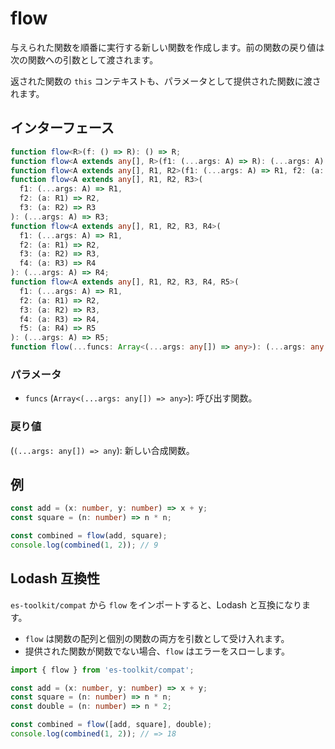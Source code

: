 # flow

与えられた関数を順番に実行する新しい関数を作成します。前の関数の戻り値は次の関数への引数として渡されます。

返された関数の `this` コンテキストも、パラメータとして提供された関数に渡されます。

## インターフェース

```typescript
function flow<R>(f: () => R): () => R;
function flow<A extends any[], R>(f1: (...args: A) => R): (...args: A) => R;
function flow<A extends any[], R1, R2>(f1: (...args: A) => R1, f2: (a: R1) => R2): (...args: A) => R2;
function flow<A extends any[], R1, R2, R3>(
  f1: (...args: A) => R1,
  f2: (a: R1) => R2,
  f3: (a: R2) => R3
): (...args: A) => R3;
function flow<A extends any[], R1, R2, R3, R4>(
  f1: (...args: A) => R1,
  f2: (a: R1) => R2,
  f3: (a: R2) => R3,
  f4: (a: R3) => R4
): (...args: A) => R4;
function flow<A extends any[], R1, R2, R3, R4, R5>(
  f1: (...args: A) => R1,
  f2: (a: R1) => R2,
  f3: (a: R2) => R3,
  f4: (a: R3) => R4,
  f5: (a: R4) => R5
): (...args: A) => R5;
function flow(...funcs: Array<(...args: any[]) => any>): (...args: any[]) => any;
```

### パラメータ

- `funcs` (`Array<(...args: any[]) => any>`): 呼び出す関数。

### 戻り値

(`(...args: any[]) => any`): 新しい合成関数。

## 例

```typescript
const add = (x: number, y: number) => x + y;
const square = (n: number) => n * n;

const combined = flow(add, square);
console.log(combined(1, 2)); // 9
```

## Lodash 互換性

`es-toolkit/compat` から `flow` をインポートすると、Lodash と互換になります。

- `flow` は関数の配列と個別の関数の両方を引数として受け入れます。
- 提供された関数が関数でない場合、`flow` はエラーをスローします。

```typescript
import { flow } from 'es-toolkit/compat';

const add = (x: number, y: number) => x + y;
const square = (n: number) => n * n;
const double = (n: number) => n * 2;

const combined = flow([add, square], double);
console.log(combined(1, 2)); // => 18
```
